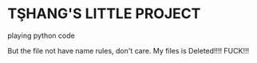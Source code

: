 # TŞHANG'S LITTLE PROJECT
playing python code

But the file not have name rules, don't care.
My files is Deleted!!!! FUCK!!!
